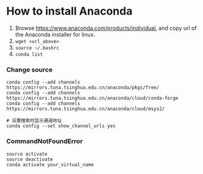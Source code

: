 # How to install Anaconda
1. Browse https://www.anaconda.com/products/individual, and copy url of the Anaconda installer for linux.  
2. ``` wget <url_above> ```  
3. ```source ~/.bashrc ```
4. ``` conda list ```

### Change source

```
conda config --add channels https://mirrors.tuna.tsinghua.edu.cn/anaconda/pkgs/free/
conda config --add channels https://mirrors.tuna.tsinghua.edu.cn/anaconda/cloud/conda-forge 
conda config --add channels https://mirrors.tuna.tsinghua.edu.cn/anaconda/cloud/msys2/

# 设置搜索时显示通道地址
conda config --set show_channel_urls yes
```

### CommandNotFoundError

```
source activate
source deactivate
conda activate your_virtual_name
```

